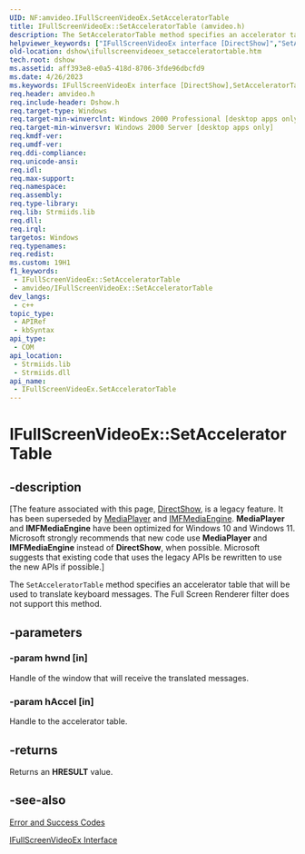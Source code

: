 ```yaml
---
UID: NF:amvideo.IFullScreenVideoEx.SetAcceleratorTable
title: IFullScreenVideoEx::SetAcceleratorTable (amvideo.h)
description: The SetAcceleratorTable method specifies an accelerator table that will be used to translate keyboard messages. The Full Screen Renderer filter does not support this method.
helpviewer_keywords: ["IFullScreenVideoEx interface [DirectShow]","SetAcceleratorTable method","IFullScreenVideoEx.SetAcceleratorTable","IFullScreenVideoEx::SetAcceleratorTable","IFullScreenVideoExSetAcceleratorTable","SetAcceleratorTable","SetAcceleratorTable method [DirectShow]","SetAcceleratorTable method [DirectShow]","IFullScreenVideoEx interface","amvideo/IFullScreenVideoEx::SetAcceleratorTable","dshow.ifullscreenvideoex_setacceleratortable"]
old-location: dshow\ifullscreenvideoex_setacceleratortable.htm
tech.root: dshow
ms.assetid: aff393e8-e0a5-418d-8706-3fde96dbcfd9
ms.date: 4/26/2023
ms.keywords: IFullScreenVideoEx interface [DirectShow],SetAcceleratorTable method, IFullScreenVideoEx.SetAcceleratorTable, IFullScreenVideoEx::SetAcceleratorTable, IFullScreenVideoExSetAcceleratorTable, SetAcceleratorTable, SetAcceleratorTable method [DirectShow], SetAcceleratorTable method [DirectShow],IFullScreenVideoEx interface, amvideo/IFullScreenVideoEx::SetAcceleratorTable, dshow.ifullscreenvideoex_setacceleratortable
req.header: amvideo.h
req.include-header: Dshow.h
req.target-type: Windows
req.target-min-winverclnt: Windows 2000 Professional [desktop apps only]
req.target-min-winversvr: Windows 2000 Server [desktop apps only]
req.kmdf-ver: 
req.umdf-ver: 
req.ddi-compliance: 
req.unicode-ansi: 
req.idl: 
req.max-support: 
req.namespace: 
req.assembly: 
req.type-library: 
req.lib: Strmiids.lib
req.dll: 
req.irql: 
targetos: Windows
req.typenames: 
req.redist: 
ms.custom: 19H1
f1_keywords:
 - IFullScreenVideoEx::SetAcceleratorTable
 - amvideo/IFullScreenVideoEx::SetAcceleratorTable
dev_langs:
 - c++
topic_type:
 - APIRef
 - kbSyntax
api_type:
 - COM
api_location:
 - Strmiids.lib
 - Strmiids.dll
api_name:
 - IFullScreenVideoEx.SetAcceleratorTable
---
```


# IFullScreenVideoEx::SetAcceleratorTable


## -description

\[The feature associated with this page, [DirectShow](/windows/win32/directshow/directshow), is a legacy feature. It has been superseded by [MediaPlayer](/uwp/api/Windows.Media.Playback.MediaPlayer) and [IMFMediaEngine](/windows/win32/api/mfmediaengine/nn-mfmediaengine-imfmediaengine). **MediaPlayer** and **IMFMediaEngine** have been optimized for Windows 10 and Windows 11. Microsoft strongly recommends that new code use **MediaPlayer** and **IMFMediaEngine** instead of **DirectShow**, when possible. Microsoft suggests that existing code that uses the legacy APIs be rewritten to use the new APIs if possible.\]

The <code>SetAcceleratorTable</code> method specifies an accelerator table that will be used to translate keyboard messages. The Full Screen Renderer filter does not support this method.

## -parameters

### -param hwnd [in]

Handle of the window that will receive the translated messages.

### -param hAccel [in]

Handle to the accelerator table.

## -returns

Returns an <b>HRESULT</b> value.

## -see-also

<a href="/windows/desktop/DirectShow/error-and-success-codes">Error and Success Codes</a>



<a href="/windows/desktop/api/amvideo/nn-amvideo-ifullscreenvideoex">IFullScreenVideoEx Interface</a>